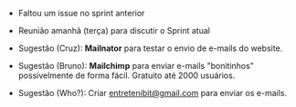 - Faltou um issue no sprint anterior

- Reunião amanhã (terça) para discutir o Sprint atual

- Sugestão (Cruz): **Mailnator** para testar o envio de e-mails do website.

- Sugestão (Bruno): **Mailchimp** para enviar e-mails "bonitinhos" possivelmente de forma fácil. Gratuito até 2000 usuários.

- Sugestão (Who?): Criar entretenibit@gmail.com para enviar os e-mails.